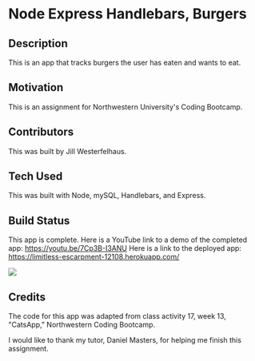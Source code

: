 # Node Express Handlebars, Burgers 

## Description

This is an app that tracks burgers the user has eaten and wants to eat. 

## Motivation

This is an assignment for Northwestern University's Coding Bootcamp.

## Contributors

This was built by Jill Westerfelhaus.

## Tech Used

This was built with Node, mySQL, Handlebars, and Express.

## Build Status

This app is complete.  Here is a YouTube link to a demo of the completed app:   https://youtu.be/7Cp3B-I3ANU
Here is a link to the deployed app:  https://limitless-escarpment-12108.herokuapp.com/

<img src= "/public/img/burgerpage">


## Credits

The code for this app was adapted from class activity 17, week 13, "CatsApp," Northwestern Coding Bootcamp.

I would like to thank my tutor, Daniel Masters, for helping me finish this assignment. 

